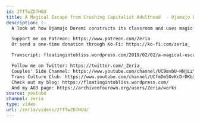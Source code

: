 ```yaml
---
id: 2TfTwZD7HGU
title: A Magical Escape from Crushing Capitalist Adulthood  - Ojamajo Doremi
description: |-
  A look at how Ojamajo Doremi constructs its classroom and uses magic to recreate that time in childhood where capitalism didn't feel quite so hegemonic.

  Support me on Patreon: https://www.patreon.com/Zeria
  Or send a one-time donation through Ko-Fi: https://ko-fi.com/zeria_

  Transcript: floatingintobliss.wordpress.com/2019/02/02/a-magical-escape-from-crushing-capitalist-adulthood-ojamajo-doremi/

  Follow me on Twitter: https://twitter.com/_Zeria_
  Couples' Side Channel: https://www.youtube.com/channel/UC9mvbU-HNjLzYqx8ZiHsdBw
  Trans Culture Club: https://www.youtube.com/channel/UCfmDm5OvKcDrDKb3F8sxVrw
  Check out my blog: https://floatingintobliss.wordpress.com/
  And my AO3 page: https://archiveofourown.org/users/Zeria/works
source: youtube
channel: zeria
type: video
url: /zeria/videos/2TfTwZD7HGU/
---
```

